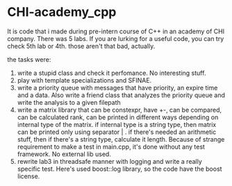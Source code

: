 # CHI-academy_cpp

It is code that i made during pre-intern course of C++ in an academy of CHI company.
There was 5 labs.
If you are lurking for a useful code, you can try check 5th lab or 4th. those aren't that bad, actually.

the tasks were:

1. write a stupid class and check it perfomance. No interesting stuff.
2. play with template specializations and SFINAE.
3. write a priority queue with messages that have priority, an expire time and a data. Also write a friend class  that analyzes the priority queue and write the analysis to a given filepath
4. write a matrix library that can be constexpr, have +-, can be compared, can be calculated rank, can be printed in different ways depending on internal type of the matrix. if internal type is a string type, then matrix can be printed only using separator | . if there's needed an arithmetic stuff, then if there's a string type, calculate it length. Because of strange requirement to make a test in main.cpp, it's done without any test framework. No external lib used.
5. rewrite lab3 in threadsafe manner with logging and write a really specific test. Here's used boost::log library, so the code have the boost license.
